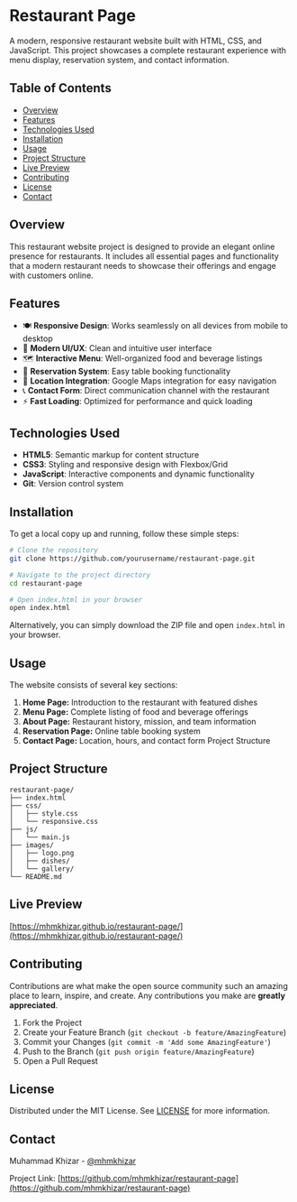 # Restaurant Page

A modern, responsive restaurant website built with HTML, CSS, and JavaScript. This project showcases a complete restaurant experience with menu display, reservation system, and contact information.

## Table of Contents

- [Overview](#overview)
- [Features](#features)
- [Technologies Used](#technologies-used)
- [Installation](#installation)
- [Usage](#usage)
- [Project Structure](#project-structure)
- [Live Preview](#live-preview)
- [Contributing](#contributing)
- [License](#license)
- [Contact](#contact)

## Overview

This restaurant website project is designed to provide an elegant online presence for restaurants. It includes all essential pages and functionality that a modern restaurant needs to showcase their offerings and engage with customers online.

## Features

- 🍽️ **Responsive Design**: Works seamlessly on all devices from mobile to desktop
- 📱 **Modern UI/UX**: Clean and intuitive user interface
- 🗺️ **Interactive Menu**: Well-organized food and beverage listings
- 📅 **Reservation System**: Easy table booking functionality
- 📍 **Location Integration**: Google Maps integration for easy navigation
- 📞 **Contact Form**: Direct communication channel with the restaurant
- ⚡ **Fast Loading**: Optimized for performance and quick loading

## Technologies Used

- **HTML5**: Semantic markup for content structure
- **CSS3**: Styling and responsive design with Flexbox/Grid
- **JavaScript**: Interactive components and dynamic functionality
- **Git**: Version control system

## Installation

To get a local copy up and running, follow these simple steps:

```bash
# Clone the repository
git clone https://github.com/yourusername/restaurant-page.git

# Navigate to the project directory
cd restaurant-page

# Open index.html in your browser
open index.html
```

Alternatively, you can simply download the ZIP file and open `index.html` in your browser.

## Usage

The website consists of several key sections:

1. **Home Page:** Introduction to the restaurant with featured dishes
2. **Menu Page:** Complete listing of food and beverage offerings
3. **About Page:** Restaurant history, mission, and team information
4. **Reservation Page:** Online table booking system
5. **Contact Page:** Location, hours, and contact form
   Project Structure

## Project Structure

```
restaurant-page/
├── index.html
├── css/
│   ├── style.css
│   └── responsive.css
├── js/
│   └── main.js
├── images/
│   ├── logo.png
│   ├── dishes/
│   └── gallery/
└── README.md
```

## Live Preview

[https://mhmkhizar.github.io/restaurant-page/](https://mhmkhizar.github.io/restaurant-page/)

## Contributing

Contributions are what make the open source community such an amazing place to learn, inspire, and create. Any contributions you make are **greatly appreciated**.

1. Fork the Project
2. Create your Feature Branch (`git checkout -b feature/AmazingFeature`)
3. Commit your Changes (`git commit -m 'Add some AmazingFeature'`)
4. Push to the Branch (`git push origin feature/AmazingFeature`)
5. Open a Pull Request

## License

Distributed under the MIT License. See [LICENSE](./LICENSE) for more information.

## Contact

Muhammad Khizar - [@mhmkhizar](https://x.com/mhmkhizar)

Project Link: [https://github.com/mhmkhizar/restaurant-page](https://github.com/mhmkhizar/restaurant-page)
